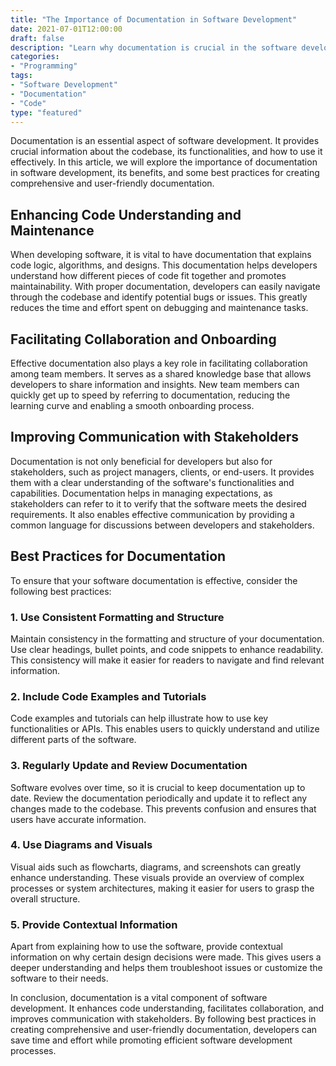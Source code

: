 ```yaml
---
title: "The Importance of Documentation in Software Development"
date: 2021-07-01T12:00:00
draft: false
description: "Learn why documentation is crucial in the software development process and how it benefits developers and stakeholders."
categories:
- "Programming"
tags:
- "Software Development"
- "Documentation"
- "Code"
type: "featured"
---
```


Documentation is an essential aspect of software development. It provides crucial information about the codebase, its functionalities, and how to use it effectively. In this article, we will explore the importance of documentation in software development, its benefits, and some best practices for creating comprehensive and user-friendly documentation.

## Enhancing Code Understanding and Maintenance

When developing software, it is vital to have documentation that explains code logic, algorithms, and designs. This documentation helps developers understand how different pieces of code fit together and promotes maintainability. With proper documentation, developers can easily navigate through the codebase and identify potential bugs or issues. This greatly reduces the time and effort spent on debugging and maintenance tasks.

## Facilitating Collaboration and Onboarding

Effective documentation also plays a key role in facilitating collaboration among team members. It serves as a shared knowledge base that allows developers to share information and insights. New team members can quickly get up to speed by referring to documentation, reducing the learning curve and enabling a smooth onboarding process.

## Improving Communication with Stakeholders

Documentation is not only beneficial for developers but also for stakeholders, such as project managers, clients, or end-users. It provides them with a clear understanding of the software's functionalities and capabilities. Documentation helps in managing expectations, as stakeholders can refer to it to verify that the software meets the desired requirements. It also enables effective communication by providing a common language for discussions between developers and stakeholders.

## Best Practices for Documentation

To ensure that your software documentation is effective, consider the following best practices:

### 1. Use Consistent Formatting and Structure

Maintain consistency in the formatting and structure of your documentation. Use clear headings, bullet points, and code snippets to enhance readability. This consistency will make it easier for readers to navigate and find relevant information.

### 2. Include Code Examples and Tutorials

Code examples and tutorials can help illustrate how to use key functionalities or APIs. This enables users to quickly understand and utilize different parts of the software.

### 3. Regularly Update and Review Documentation

Software evolves over time, so it is crucial to keep documentation up to date. Review the documentation periodically and update it to reflect any changes made to the codebase. This prevents confusion and ensures that users have accurate information.

### 4. Use Diagrams and Visuals

Visual aids such as flowcharts, diagrams, and screenshots can greatly enhance understanding. These visuals provide an overview of complex processes or system architectures, making it easier for users to grasp the overall structure.

### 5. Provide Contextual Information

Apart from explaining how to use the software, provide contextual information on why certain design decisions were made. This gives users a deeper understanding and helps them troubleshoot issues or customize the software to their needs.

In conclusion, documentation is a vital component of software development. It enhances code understanding, facilitates collaboration, and improves communication with stakeholders. By following best practices in creating comprehensive and user-friendly documentation, developers can save time and effort while promoting efficient software development processes.
